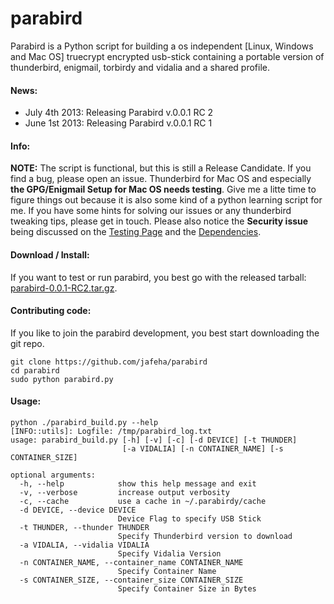 parabird
========

Parabird is a Python script for building a os independent [Linux, Windows and Mac OS] truecrypt encrypted usb-stick containing a portable version of thunderbird, enigmail, torbirdy and vidalia and a shared profile.

#### News:
* July 4th 2013: Releasing Parabird v.0.0.1 RC 2
* June 1st 2013: Releasing Parabird v.0.0.1 RC 1

#### Info:

**NOTE:** The script is functional, but this is still a Release Candidate. If you find a bug, please open an issue. Thunderbird for Mac OS and especially **the GPG/Enigmail Setup for Mac OS needs testing**. Give me a litte time to figure things out because it is also some kind of a python learning script for me. If you have some hints for solving our issues or any thunderbird tweaking tips, please get in touch.
Please also notice the **Security issue** being discussed on the [Testing Page](https://github.com/jafeha/parabird/wiki/Testing) and the [Dependencies](https://github.com/jafeha/parabird/wiki/Depedencies).

#### Download / Install:
If you want to test or run parabird, you best go with the released tarball: [parabird-0.0.1-RC2.tar.gz](https://github.com/jafeha/parabird/releases/v0.0.1-RC2/1454/parabird-0.0.1-rc2.tar.gz).

#### Contributing code:
If you like to join the parabird development, you best start downloading the git repo.

```
git clone https://github.com/jafeha/parabird
cd parabird
sudo python parabird.py
```

#### Usage:

```
python ./parabird_build.py --help
[INFO::utils]: Logfile: /tmp/parabird_log.txt
usage: parabird_build.py [-h] [-v] [-c] [-d DEVICE] [-t THUNDER]
                         [-a VIDALIA] [-n CONTAINER_NAME] [-s CONTAINER_SIZE]

optional arguments:
  -h, --help            show this help message and exit
  -v, --verbose         increase output verbosity
  -c, --cache           use a cache in ~/.parabirdy/cache
  -d DEVICE, --device DEVICE
                        Device Flag to specify USB Stick
  -t THUNDER, --thunder THUNDER
                        Specify Thunderbird version to download
  -a VIDALIA, --vidalia VIDALIA
                        Specify Vidalia Version
  -n CONTAINER_NAME, --container_name CONTAINER_NAME
                        Specify Container Name
  -s CONTAINER_SIZE, --container_size CONTAINER_SIZE
                        Specify Container Size in Bytes
```
